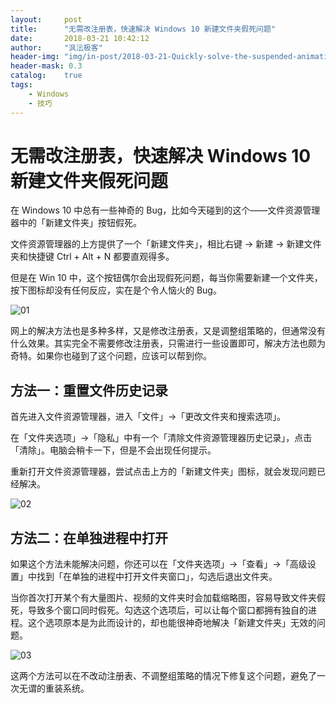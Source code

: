 ```yaml
---
layout:     post
title:      "无需改注册表，快速解决 Windows 10 新建文件夹假死问题"
date:       2018-03-21 10:42:12
author:     "沨沄极客"
header-img: "img/in-post/2018-03-21-Quickly-solve-the-suspended-animation-in-Windows-10-new-folders/title-pic.png"
header-mask: 0.3
catalog:    true
tags:
    - Windows
    - 技巧
---
```


# 无需改注册表，快速解决 Windows 10 新建文件夹假死问题

在 Windows 10 中总有一些神奇的 Bug，比如今天碰到的这个——文件资源管理器中的「新建文件夹」按钮假死。

文件资源管理器的上方提供了一个「新建文件夹」，相比右键 → 新建 → 新建文件夹和快捷键 Ctrl + Alt + N 都要直观得多。

但是在 Win 10 中，这个按钮偶尔会出现假死问题，每当你需要新建一个文件夹，按下图标却没有任何反应，实在是个令人恼火的 Bug。

![01](https://i.loli.net/2018/04/27/5ae2f3339a3af.gif)

网上的解决方法也是多种多样，又是修改注册表，又是调整组策略的，但通常没有什么效果。其实完全不需要修改注册表，只需进行一些设置即可，解决方法也颇为奇特。如果你也碰到了这个问题，应该可以帮到你。

## 方法一：重置文件历史记录

首先进入文件资源管理器，进入「文件」→「更改文件夹和搜索选项」。

在「文件夹选项」→「隐私」中有一个「清除文件资源管理器历史记录」，点击「清除」。电脑会稍卡一下，但是不会出现任何提示。

重新打开文件资源管理器，尝试点击上方的「新建文件夹」图标，就会发现问题已经解决。

![02](https://i.loli.net/2018/04/27/5ae2f3475f3c1.png)

## 方法二：在单独进程中打开

如果这个方法未能解决问题，你还可以在「文件夹选项」→「查看」→「高级设置」中找到「在单独的进程中打开文件夹窗口」，勾选后退出文件夹。

当你首次打开某个有大量图片、视频的文件夹时会加载缩略图，容易导致文件夹假死，导致多个窗口同时假死。勾选这个选项后，可以让每个窗口都拥有独自的进程。这个选项原本是为此而设计的，却也能很神奇地解决「新建文件夹」无效的问题。

![03](https://i.loli.net/2018/04/27/5ae2f336812f0.png)

这两个方法可以在不改动注册表、不调整组策略的情况下修复这个问题，避免了一次无谓的重装系统。
